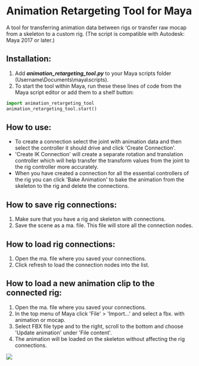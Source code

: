 # Animation Retargeting Tool for Maya

A tool for transferring animation data between rigs or transfer raw mocap from a skeleton to a custom rig. (The script is compatible with Autodesk: Maya 2017 or later.)

## Installation:
1. Add ***animation_retargeting_tool.py*** to your Maya scripts folder (Username\Documents\maya\scripts).
2. To start the tool within Maya, run these these lines of code from the Maya script editor or add them to a shelf button:

```python
import animation_retargeting_tool
animation_retargeting_tool.start()
```

## How to use:

* To create a connection select the joint with animation data and then select the controller it should drive and click 'Create Connection'.
* 'Create IK Connection' will create a separate rotation and translation controller which will help transfer the transform values from the joint to the rig controller more accurately.
* When you have created a connection for all the essential controllers of the rig you can click 'Bake Animation' to bake the animation from the skeleton to the rig and delete the connections.

## How to save rig connections:
1. Make sure that you have a rig and skeleton with connections.
2. Save the scene as a ma. file. This file will store all the connection nodes.

## How to load rig connections:
1. Open the ma. file where you saved your connections.
2. Click refresh to load the connection nodes into the list.

## How to load a new animation clip to the connected rig:
1. Open the ma. file where you saved your connections.
2. In the top menu of Maya click 'File' > 'Import...' and select a fbx. with animation or mocap.
3. Select FBX file type and to the right, scroll to the bottom and choose 'Update animation' under 'File content'.
4. The animation will be loaded on the skeleton without affecting the rig connections.

![](https://github.com/joaen/animation_retargeting_tool/blob/main/images/dino.gif)
